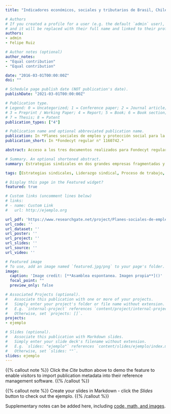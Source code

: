 ```yaml
---
title: "Indicadores económicos, sociales y tributarios de Brasil, Chile y Venezuela (2000-2013). Reportes I, II y III"

# Authors
# If you created a profile for a user (e.g. the default `admin` user), write the username (folder name) here 
# and it will be replaced with their full name and linked to their profile.
authors:
- admin
- Felipe Ruiz

# Author notes (optional)
author_notes:
- "Equal contribution"
- "Equal contribution"

date: "2016-03-01T00:00:00Z"
doi: ""

# Schedule page publish date (NOT publication's date).
publishDate: "2021-03-01T00:00:00Z"

# Publication type.
# Legend: 0 = Uncategorized; 1 = Conference paper; 2 = Journal article;
# 3 = Preprint / Working Paper; 4 = Report; 5 = Book; 6 = Book section;
# 7 = Thesis; 8 = Patent
publication_types: ["4"]

# Publication name and optional abbreviated publication name.
publication: In *Planes sociales de empleo y protección social para la (des)igualdad. Los casos de Brasil, Chile y Venezuela (2005-2013), Fondecyt regular n° 1160742.*
publication_short: In *Fondecyt regular n° 1160742.*

abstract: Acceso a los tres documentos realizados para Fondecyt regular n° 1160742. (I) Indicadores Sociales y Económicos de Brasil, Chile y Venezuela (2000-2013). (II) Indicadores económicos y tributarios de Brasil, Chile y Venezuela (2000-2013). (III) Política económica exterior, comercio internacional, finanzas de gobierno, conflicto y diálogo laboral. Brasil, Chile y Venezuela (2000-2013)

# Summary. An optional shortened abstract.
summary: Estrategias sindicales en dos grandes empresas fragmentadas y filiales de CocaCola en Chile.

tags: [Estrategias sindicales, Liderazgo sindical, Proceso de trabajo, Empresa red, Peonetas, Coca Cola]

# Display this page in the Featured widget?
featured: true

# Custom links (uncomment lines below)
# links:
# - name: Custom Link
#   url: http://ejemplo.org

url_pdf: 'https://www.researchgate.net/project/Planes-sociales-de-empleo-y-proteccion-social-para-la-desigualdad-los-casos-de-Brasil-Chile-y-Venezuela-2005-2013-Fondecyt-regular-n-1160742'
url_code: ''
url_dataset: ''
url_poster: ''
url_project: ''
url_slides: ''
url_source: ''
url_video: ''

# Featured image
# To use, add an image named `featured.jpg/png` to your page's folder. 
image:
  caption: 'Image credit: [**Asamblea espontanea. Imagen propia**]()'
  focal_point: ""
  preview_only: false

# Associated Projects (optional).
#   Associate this publication with one or more of your projects.
#   Simply enter your project's folder or file name without extension.
#   E.g. `internal-project` references `content/project/internal-project/index.md`.
#   Otherwise, set `projects: []`.
projects:
- ejemplo

# Slides (optional).
#   Associate this publication with Markdown slides.
#   Simply enter your slide deck's filename without extension.
#   E.g. `slides: "ejemplo"` references `content/slides/ejemplo/index.md`.
#   Otherwise, set `slides: ""`.
slides: ejemplo
---
```


{{% callout note %}}
Click the *Cite* button above to demo the feature to enable visitors to import publication metadata into their reference management software.
{{% /callout %}}

{{% callout note %}}
Create your slides in Markdown - click the *Slides* button to check out the ejemplo.
{{% /callout %}}

Supplementary notes can be added here, including [code, math, and images](https://wowchemy.com/docs/writing-markdown-latex/).

